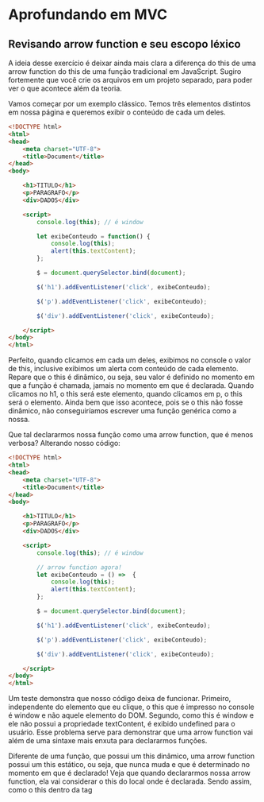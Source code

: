 # Aprofundando em MVC

## Revisando arrow function e seu escopo léxico

A ideia desse exercício é deixar ainda mais clara a diferença do this de uma arrow function do this de uma função tradicional em JavaScript. Sugiro fortemente que você crie os arquivos em um projeto separado, para poder ver o que acontece além da teoria.

Vamos começar por um exemplo clássico. Temos três elementos distintos em nossa página e queremos exibir o conteúdo de cada um deles.

```html
<!DOCTYPE html>
<html>
<head>
    <meta charset="UTF-8">
    <title>Document</title>
</head>
<body>

    <h1>TITULO</h1>
    <p>PARAGRAFO</p>
    <div>DADOS</div>

    <script>
        console.log(this); // é window

        let exibeConteudo = function() {
            console.log(this);
            alert(this.textContent);
        };

        $ = document.querySelector.bind(document);

        $('h1').addEventListener('click', exibeConteudo);

        $('p').addEventListener('click', exibeConteudo);

        $('div').addEventListener('click', exibeConteudo);

    </script>
</body>
</html>
```

Perfeito, quando clicamos em cada um deles, exibimos no console o valor de this, inclusive exibimos um alerta com conteúdo de cada elemento. Repare que o this é dinâmico, ou seja, seu valor é definido no momento em que a função é chamada, jamais no momento em que é declarada. Quando clicamos no h1, o this será este elemento, quando clicamos em p, o this será o elemento. Ainda bem que isso acontece, pois se o this não fosse dinâmico, não conseguiríamos escrever uma função genérica como a nossa.

Que tal declararmos nossa função como uma arrow function, que é menos verbosa? Alterando nosso código:

```html
<!DOCTYPE html>
<html>
<head>
    <meta charset="UTF-8">
    <title>Document</title>
</head>
<body>

    <h1>TITULO</h1>
    <p>PARAGRAFO</p>
    <div>DADOS</div>

    <script>
        console.log(this); // é window

        // arrow function agora!
        let exibeConteudo = () =>  {
            console.log(this);
            alert(this.textContent);
        };

        $ = document.querySelector.bind(document);

        $('h1').addEventListener('click', exibeConteudo);

        $('p').addEventListener('click', exibeConteudo);

        $('div').addEventListener('click', exibeConteudo);

    </script>
</body>
</html>
```

Um teste demonstra que nosso código deixa de funcionar. Primeiro, independente do elemento que eu clique, o this que é impresso no console é window e não aquele elemento do DOM. Segundo, como this é window e ele não possui a propriedade textContent, é exibido undefined para o usuário. Esse problema serve para demonstrar que uma arrow function vai além de uma sintaxe mais enxuta para declararmos funções.

Diferente de uma função, que possui um this dinâmico, uma arrow function possui um this estático, ou seja, que nunca muda e que é determinado no momento em que é declarado! Veja que quando declararmos nossa arrow function, ela vai considerar o this do local onde é declarada. Sendo assim, como o this dentro da tag <script> é window, ela adotará window.

Resumindo:

O this de uma função é dinâmico, isto é, seu valor é determinado no momento em que a função é chamada. Como o this é dinâmico, é possível usar artifícios da linguagem, como a API Reflect, para alterá-lo se assim desejarmos.

O this de uma arrow function é léxico, isto é, seu valor é determinado no local onde a arrow function for definida, ela não cria um novo this. O this de uma arrow function não pode ser alterado, mesmo se usarmos recursos da linguagem, como a API Reflect.

No contexto que vimos acima, a arrow function atrapalhou mais do que ajudou. Mas vejamos um exemplo em que seu escopo léxico torna-se muito interessante:

```html
<!DOCTYPE html>
<html>
<head>
    <meta charset="UTF-8">
    <title>Document</title>
</head>
<body>

    <script>

        class SistemaImpressao {

            constructor() {
                this._codigo = 2;
            }

            imprime(nomes) {

                nomes.forEach(function(nome) {
                    console.log(this);
                    console.log(`${this._codigo}: ${nome}`);
                });
            }
        }

        let nomes = ['Flávio', 'Nico', 'Douglas'];
        let si = new SistemaImpressao();
        si.imprime(nomes);

    </script>
</body>
</html>
```

Temos a seguinte classe SistemaImpressao, que possui o método imprime. O método recebe uma lista e para cada item da lista imprime primeiro a versão do sistema, seguido do item. O problema é que o this._codigo acessado em nosso forEach não é de uma instância da classe SistemaImpressao, aliás, ele é undefined. Contudo, se usarmos arrow function, o this usado no forEach usará o this do contexto no qual foi declarado.

```html
<!DOCTYPE html>
<html>
<head>
    <meta charset="UTF-8">
    <title>Document</title>
</head>
<body>

    <script>

        class SistemaImpressao {

            constructor() {
                this._codigo = 2;
            }

            imprime(nomes) {
                // usando arrow function.
                nomes.forEach(nome => {
                    console.log(this);
                    console.log(`${this._codigo}: ${nome}`);
                });
            }
        }

        let nomes = ['Flávio', 'Nico', 'Douglas'];
        let si = new SistemaImpressao();
        si.imprime(nomes);

    </script>
</body>
</html>
```

Agora nosso código funciona!

## Contexto das arrows functions

Um programador de Javascript decidiu criar uma abstração de um relógio em seu código, através da classe Relogio. A ideia é a seguinte: assim que ele instanciar essa classe, deve ser exibida no console a quantidade de segundos a partir da sua criação. Aprendemos que o constructor é chamado toda vez que instanciamos objetos de uma classe:

```js
class Relogio {

    constructor() {
        this._segundos = 0;

        setInterval(function () {
            console.log(++this._segundos);
          }, 1000);
    }
}

var relogio = new Relogio();
```

O problema é que a mensagem exibida no console é NaN (Not a Number) e não os segundos desde que o relógio foi instanciado.

Encontre o erro deste código e pense em uma solução, utilizando o que aprendemos neste capítulo, para que o relógio se comporte como o esperado.

O principal erro deste código está na função passada para setInterval, aonde fazemos o `++this._segundos`. Como setInterval é global e acessível em qualquer canto do nosso código, ele pertence ao objeto global window, logo seu this aponta para window e não para nossa classe Relogio. Como window não possui a propriedade` _segundos`, o incremento resultará em NaN, pois não podemos incrementar uma variável que é undefined.

Uma maneira de resolver esse problema é guardando o this do constructor em uma variável, por exemplo, self e acessá-la quando necessário. Vejamos:

```js
class Relogio {

    constructor() {

        let self = this; // guardando o this que é a instância da classe `Relogio`
        this._segundos = 0;

        setInterval(function () {
            console.log(++self._segundos); // acessando a variável self, que é a instância de `Relogio` 
          }, 1000);

    }
}
```

Contudo, aprendemos a usar arrow functions nesse capítulo, que além de nos fornecer uma sintaxe bastante enxuta, ainda possui escopo léxico, isto é, seu this é estático e não muda.

```js
class Relogio {

    constructor() {
        this._segundos = 0;
        setInterval(() => console.log(++this._segundos), 1000); // usando arrow function. O this é o this de `Relogio`, e não `window`. 
    }
}

var relogio = new Relogio();
```

Assim, ao alterar o valor de `this._segundos`, estamos ainda no contexto de Relogio e o valor é acrescido corretamente. E deste modo o código ficou ainda mais sucinto!

## Mais um pouco de arrow function!

Temos o seguinte objeto criado literalmente usando {}:

```html
<script>
    let carro = {
        velocidade: 100,
        acelera :function() {
            console.log(this);
            console.log(`Carro a ${this.velocidade} km por hora!`);
        }
    };
    carro.acelera();
</script>
```

Perfeito, quando chamamos carro.acelera(), é exibida a mensagem "Carro a 100 km por hora!".

Será que podemos atribuir uma arrow function para a propriedade acelera? Vamos tentar:

```html
<script>
    let carro = {
        velocidade: 100,
        acelera : () =>  {
            console.log(this);
            console.log(`Carro a ${this.velocidade} km por hora!`);
        }
    };
    carro.acelera();
</script>
```

Levando em consideração este último código, qual será o resultado exibido no console do seu Chrome?

Resposta:

```r
Window {external: Object, chrome: Object, document: document, speechSynthesis: SpeechSynthesis, caches: CacheStorage…}

Carro a undefined km por hora!
```

Como escrevemos nosso código dentro da tag script, não estamos dentro de um método ou de outra função, estamos no escopo de window, ou seja, o escopo global. Lembre-se que o this de uma arrow function é léxico, isto é, estático e pega emprestado seu valor do ambiente no qual foi declarado. Como o this naquele ponto em que a arrow function foi declarada é window, seu valor será window. É claro que o escopo global não possui a propriedade velocidade. Veja que este é um exemplo no qual a arrow function atrapalha e que o uso de uma function tradicional é o mais indicado. O this de uma function é dinâmico e muda de acordo com o contexto de evocação da função. Como nossa função está sendo chamada a partir de um objeto, por padrão, o this dessa função será o objeto.

Contudo, há ainda uma terceira solução, mas envolve a declaração de uma variável extra. Podemos guardar uma referência para a instância de NegociacaoController em uma variável. Geralmente essa variável é chamada de `self`:

```js
class NegociacaoController {

    constructor() {

        // a variável self guarda uma referência para this, instância de NegociacaoController

        let self = this;

        // aqui usei uma function tradicional, mas poderia ser uma arrow function também

        this._listaNegociacoes = new ListaNegociacoes(function(model) { 
            self._negociacoesView.update(model);
        });
    }

    // código posterior omitido
}
```

Quando nossa armadilha for executada, o self será nosso NegociacaoController.

## Revisando Reflect.apply

Esse é mais um exercício de revisão. Não é necessário respondê-lo, no entanto praticar esse código vale a pena.

Temos dois objetos criados de maneira literal por uma questão de brevidade, mas que poderiam ser instâncias de uma classe:

```js
let objeto1 = {

    nome: 'Bob'
};

let objeto2 = {

    nome: 'Leo'
}
Temos a seguinte função:

function exibeNome() {

    alert(this.nome);
}
```

O que acontecerá se chamarmos exibeNome? O resultado será undefined, porque o this da função, ou seja, seu contexto não possui a propriedade nome.

Agora, que tal chamarmos a função exibeNome, mas indicando que seu contexto de execução será objeto1? Vejamos:

Reflect.apply(exibeNome, objeto1, []); // exibe 'Bob'
O resultado será o alerta sendo exibido com o texto Bob. Podemos executar a função agora fazendo com que o seu this (contexto) seja objeto2:

Reflect.apply(exibeNome, objeto2, []); // exibe 'Leo'
Como Reflect.apply funciona? O primeiro parâmetro é o método ou função que desejamos invocar. O segundo parâmetro é o contexto que o método ou função adotará, ou seja, o valor que será assumido pelo this. Por fim, o último parâmetro é um array que contém todos os parâmetros que o método passado como primeiro parâmetro receberá. Como ele não recebe parâmetro nenhum, passamos um array vazio.

Vamos alterar nossa função para receber dois parâmetros. O primeiro será um prefixo que será adicionando no nome e o último um sufixo:

```js
function exibeNome(prefixo, sufixo) {

    alert(prefixo + this.nome + sufixo);
}
```

Agora, vamos chamar o método através de Reflect.apply:

`Reflect.apply(exibeNome, objeto1, ['(', ')']); // exibe '(Bob)'`

Veja que agora estamos passando dois parâmetros para o método.

## Reutilização de código com Composição e Mixin

Esse exercício é de apenas reflexão. Você pode executar seu código se assim desejar.

Temos as seguintes classes:

```html
<!-- troca-troca.html -->
<!DOCTYPE html>
<html>
<head>
    <meta charset="UTF-8">
    <title></title>
</head>
<body>
    <p class="info">Era uma vez...</p>
    <script>

        class Aviao {

            constructor(nome) {
                this._nome = nome;
            }

            voa() {
                alert(`${this._nome} está voando`);
            }

            ligaMotor() {
                console.log('liga o motor');
            }

            fechaPortas() {
                console.log('Portas sendo fechadas');
            }
        }

        class Passarinho {

            constructor(nome) {
                this._nome = nome;
            }

            voa() {
                // hum..precisamos implementar esse método também!
            }
        }

    </script>
</body>
</html>
```

Veja que o método voa de Passarinho não esta completo. Podemos até usar herança e herdar de Aviao, mas com certeza um passarinho não ligaMotor nem fechaPortas. Não podemos usar herança porque Passarinho não é um Aviao.

Reutilização de código através de composição
Uma maneira de solucionar esse problema é usar composição no lugar de herança. Na composição, a classe que deseja usar o método de outra possui uma instância dessa classe. Por mais que a instância tenha vários métodos, só chamamos aqueles que nos interessa:

Alterando nosso código para usar composição:

```html
<!-- troca-troca.html -->
<!DOCTYPE html>
<html>
<head>
    <meta charset="UTF-8">
    <title></title>
</head>
<body>
    <p class="info">Era uma vez...</p>
    <script>

        class Aviao {

            constructor(nome) {
                this._nome = nome;
            }

            voa() {
                alert(`${this._nome} está voando`);
            }

            ligaMotor() {
                console.log('liga o motor');
            }

            fechaPortas() {
                console.log('Portas sendo fechadas');
            }
        }

        class Passarinho {

            constructor(nome) {
                this._nome = nome;
                // guarda uma instância de avião
                this._aviao = new Aviao(nome);
            }

            voa() {
                // usa o método voa de Aviao
                this._aviao.voa();
            }
        }

    </script>
</body>
</html>
```

Nessa solução, quem usa a instância da classe Passarinho nem sabe que o método voa usa por debaixo dos panos uma instância de Aviao para funcionar. Veja que a composição tem a vantagem de podermos escolher quais métodos queremos reaproveitar, diferente da herança que é tudo ou nada. Contudo, veja que com composição precisamos escrever um pouco mais, pois temos que delegar as chamadas dos métodos voa de Passarinho para o voa de avião.

Ainda há outra forma de resolver este problema sem usar herança nem composição, mas usando mixin!

Reutilização de código através de mixin!
Com mixin podemos "pegar emprestado" o método de outra classe sem termos que ter uma instância dessa classe como é o caso de composição.

Vamos alterar a classe Passarinho removendo a instância de Aviao:

```html
<!-- troca-troca.html -->
<!DOCTYPE html>
<html>
<head>
    <meta charset="UTF-8">
    <title></title>
</head>
<body>
    <p class="info">Era uma vez...</p>
    <script>

        class Aviao {

            constructor(nome) {
                this._nome = nome;
            }

            voa() {
                alert(`${this._nome} está voando`);
            }

            ligaMotor() {
                console.log('liga o motor');
            }

            fechaPortas() {
                console.log('Portas sendo fechadas');
            }
        }

        class Passarinho {

            constructor(nome) {
                this._nome = nome;
            }

            voa() {
                // executa o método `voa` de `Avião` usando como contexto a instância de `Passarinho`
                Reflect.apply(Aviao.prototype.voa, this, []);
            }
        }

    </script>
</body>
</html>
```

Olha ai o Reflect.apply novamente! Nesta linha de código estamos querendo executar o método voa da classe Aviao, mas usando como contexto o this da instância de Passarinho. O último parâmetro é um array que contém os parâmetros do método. Como voa não recebe parâmetro algum, passamos um array vazio.

Um detalhe: foi necessário fazer Aviao.prototype.voa porque métodos criados usando ES6 são adicionados no prototype. Qualquer método adicionado em prototype estará disponível para todas as instâncias.

### padrão de projeto Observer

No final deste capítulo implementamos uma solução para automatizar o processo de atualização da view toda vez que o modelo mudar. O que fizemos na verdade foi implementar o padrão de projeto Observer.

O padrão de projeto Observer
Usamos o padrão de projeto Observer sempre que queremos notificar partes do sistema interessadas quando um evento importante for disparado em nosso sistema.

No contexto da nossa aplicação, entendemos um evento como o ato de adicionar ou esvaziar nossa lista de negociações. É a view que está interessada em observar esse evento e tomar uma ação, no caso, se atualizar com base no estado mais atual do modelo.
